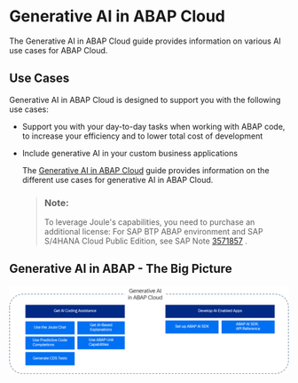 <!-- loioe74233d84b9740099c822790deff96cb -->

# Generative AI in ABAP Cloud

The Generative AI in ABAP Cloud guide provides information on various AI use cases for ABAP Cloud.



<a name="loioe74233d84b9740099c822790deff96cb__section_ojs_jld_52c"/>

## Use Cases

Generative AI in ABAP Cloud is designed to support you with the following use cases:

-   Support you with your day-to-day tasks when working with ABAP code, to increase your efficiency and to lower total cost of development

-   Include generative AI in your custom business applications

    The [Generative AI in ABAP Cloud](https://help.sap.com/docs/abap-ai/generative-ai-in-abap-cloud/generative-ai-in-abap-cloud) guide provides information on the different use cases for generative AI in ABAP Cloud.

    > ### Note:  
    > To leverage Joule's capabilities, you need to purchase an additional license: For SAP BTP ABAP environment and SAP S/4HANA Cloud Public Edition, see SAP Note [3571857](https://me.sap.com/notes/3571857) .




<a name="loioe74233d84b9740099c822790deff96cb__section_gbq_xcx_t2c"/>

## Generative AI in ABAP - The Big Picture

![](images/ABAP_Generative_AI_Overview_89c24e7.png)

